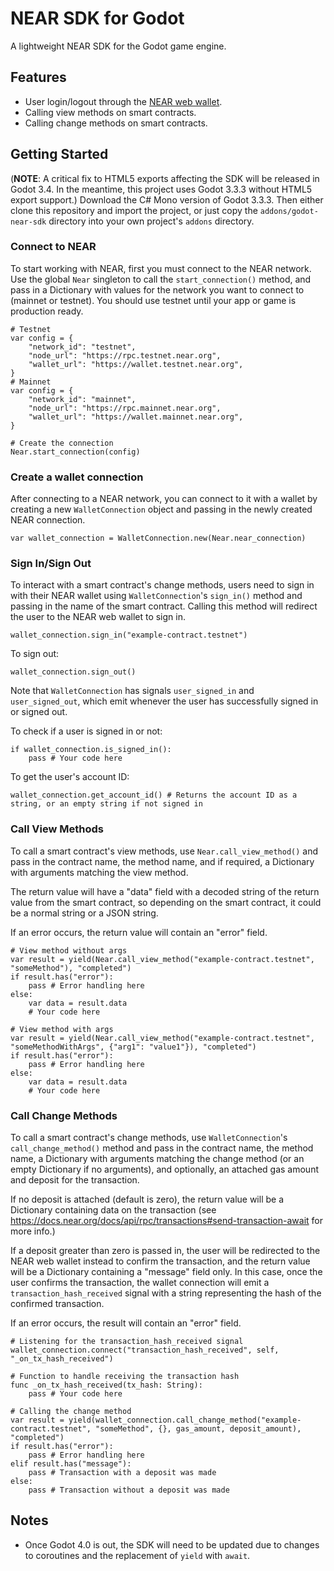 # NEAR SDK for Godot
A lightweight NEAR SDK for the Godot game engine.

## Features
- User login/logout through the [NEAR web wallet](https://wallet.near.org/).
- Calling view methods on smart contracts.
- Calling change methods on smart contracts.

## Getting Started
(**NOTE**: A critical fix to HTML5 exports affecting the SDK will be released in Godot 3.4. In the meantime, this project uses Godot 3.3.3 without HTML5 export support.)
Download the C# Mono version of Godot 3.3.3. Then either clone this repository and import the project, or just copy the `addons/godot-near-sdk` directory into your own project's `addons` directory.

### Connect to NEAR
To start working with NEAR, first you must connect to the NEAR network. Use the global `Near` singleton to call the `start_connection()` method, and pass in a Dictionary with values for the network you want to connect to (mainnet or testnet). You should use testnet until your app or game is production ready.
```
# Testnet
var config = {
	"network_id": "testnet",
	"node_url": "https://rpc.testnet.near.org",
	"wallet_url": "https://wallet.testnet.near.org",
}
# Mainnet
var config = {
	"network_id": "mainnet",
	"node_url": "https://rpc.mainnet.near.org",
	"wallet_url": "https://wallet.mainnet.near.org",
}

# Create the connection
Near.start_connection(config)
```

### Create a wallet connection
After connecting to a NEAR network, you can connect to it with a wallet by creating a new `WalletConnection` object and passing in the newly created NEAR connection.
```
var wallet_connection = WalletConnection.new(Near.near_connection)
```

### Sign In/Sign Out
To interact with a smart contract's change methods, users need to sign in with their NEAR wallet using `WalletConnection`'s `sign_in()` method and passing in the name of the smart contract. Calling this method will redirect the user to the NEAR web wallet to sign in.
```
wallet_connection.sign_in("example-contract.testnet")
```
To sign out:
```
wallet_connection.sign_out()
```
Note that `WalletConnection` has signals `user_signed_in` and `user_signed_out`, which emit whenever the user has successfully signed in or signed out.

To check if a user is signed in or not:
```
if wallet_connection.is_signed_in():
    pass # Your code here
```

To get the user's account ID:
```
wallet_connection.get_account_id() # Returns the account ID as a string, or an empty string if not signed in
```

### Call View Methods
To call a smart contract's view methods, use `Near.call_view_method()` and pass in the contract name, the method name, and if required, a Dictionary with arguments matching the view method.

The return value will have a "data" field with a decoded string of the return value from the smart contract, so depending on the smart contract, it could be a normal string or a JSON string.

If an error occurs, the return value will contain an "error" field.
```
# View method without args
var result = yield(Near.call_view_method("example-contract.testnet", "someMethod"), "completed")
if result.has("error"):
    pass # Error handling here
else:
    var data = result.data
    # Your code here
```
```
# View method with args
var result = yield(Near.call_view_method("example-contract.testnet", "someMethodWithArgs", {"arg1": "value1"}), "completed")
if result.has("error"):
    pass # Error handling here
else:
    var data = result.data
    # Your code here
```

### Call Change Methods
To call a smart contract's change methods, use `WalletConnection`'s `call_change_method()` method and pass in the contract name, the method name, a Dictionary with arguments matching the change method (or an empty Dictionary if no arguments), and optionally, an attached gas amount and deposit for the transaction.

If no deposit is attached (default is zero), the return value will be a Dictionary containing data on the transaction (see https://docs.near.org/docs/api/rpc/transactions#send-transaction-await for more info.)

If a deposit greater than zero is passed in, the user will be redirected to the NEAR web wallet instead to confirm the transaction, and the return value will be a Dictionary containing a "message" field only. In this case, once the user confirms the transaction, the wallet connection will emit a `transaction_hash_received` signal with a string representing the hash of the confirmed transaction.

If an error occurs, the result will contain an "error" field. 
```
# Listening for the transaction_hash_received signal
wallet_connection.connect("transaction_hash_received", self, "_on_tx_hash_received")
```
```
# Function to handle receiving the transaction hash
func _on_tx_hash_received(tx_hash: String):
    pass # Your code here
```
```
# Calling the change method
var result = yield(wallet_connection.call_change_method("example-contract.testnet", "someMethod", {}, gas_amount, deposit_amount), "completed")
if result.has("error"):
    pass # Error handling here
elif result.has("message"):
    pass # Transaction with a deposit was made
else:
    pass # Transaction without a deposit was made
```

## Notes
- Once Godot 4.0 is out, the SDK will need to be updated due to changes to coroutines and the replacement of `yield` with `await`.